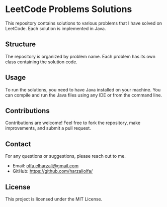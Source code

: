 # LeetCode Problems Solutions

This repository contains solutions to various problems that I have solved on LeetCode. Each solution is implemented in Java.

## Structure

The repository is organized by problem name. Each problem has its own class containing the solution code.

## Usage

To run the solutions, you need to have Java installed on your machine. You can compile and run the Java files using any IDE or from the command line.

## Contributions

Contributions are welcome! Feel free to fork the repository, make improvements, and submit a pull request.

## Contact

For any questions or suggestions, please reach out to me.

- Email: olfa.elharzali@gmail.com
- GitHub: https://github.com/harzaliolfa/

## License

This project is licensed under the MIT License.
